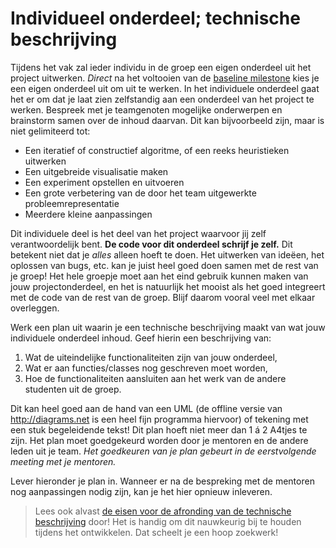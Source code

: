 # Individueel onderdeel; technische beschrijving

Tijdens het vak zal ieder individu in de groep een eigen onderdeel uit het project uitwerken. _Direct_ na het voltooien van de [baseline milestone](/milestones/baseline) kies je een eigen onderdeel uit om uit te werken. In het individuele onderdeel gaat het er om dat je laat zien zelfstandig aan een onderdeel van het project te werken. Bespreek met je teamgenoten mogelijke onderwerpen en brainstorm samen over de inhoud daarvan. Dit kan bijvoorbeeld zijn, maar is niet gelimiteerd tot:

- Een iteratief of constructief algoritme, of een reeks heuristieken uitwerken
- Een uitgebreide visualisatie maken
- Een experiment opstellen en uitvoeren
- Een grote verbetering van de door het team uitgewerkte probleemrepresentatie
- Meerdere kleine aanpassingen

Dit individuele deel is het deel van het project waarvoor jij zelf verantwoordelijk bent. **De code voor dit onderdeel schrijf je zelf.** Dit betekent niet dat je _alles_ alleen hoeft te doen. Het uitwerken van ideëen, het oplossen van bugs, etc. kan je juist heel goed doen samen met de rest van je groep! Het hele groepje moet aan het eind gebruik kunnen maken van jouw projectonderdeel, en het is natuurlijk het mooist als het goed integreert met de code van de rest van de groep. Blijf daarom vooral veel met elkaar overleggen.

Werk een plan uit waarin je een technische beschrijving maakt van wat jouw individuele onderdeel inhoud. Geef hierin een beschrijving van:

1. Wat de uiteindelijke functionaliteiten zijn van jouw onderdeel,
2. Wat er aan functies/classes nog geschreven moet worden,
3. Hoe de functionaliteiten aansluiten aan het werk van de andere studenten uit de groep.

Dit kan heel goed aan de hand van een UML (de offline versie van <http://diagrams.net> is een heel fijn programma hiervoor) of tekening met een stuk begeleidende tekst! Dit plan hoeft niet meer dan 1 á 2 A4tjes te zijn. Het plan moet goedgekeurd worden door je mentoren en de andere leden uit je team. _Het goedkeuren van je plan gebeurt in de eerstvolgende meeting met je mentoren._

Lever hieronder je plan in. Wanneer er na de bespreking met de mentoren nog aanpassingen nodig zijn, kan je het hier opnieuw inleveren.

> Lees ook alvast [de eisen voor de afronding van de technische beschrijving](/milestones/individueel_onderdeel2) door! Het is handig om dit nauwkeurig bij te houden tijdens het ontwikkelen. Dat scheelt je een hoop zoekwerk!
